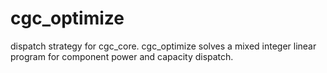 # cgc_optimize

dispatch strategy for cgc_core. cgc_optimize solves a mixed integer linear program for component power and capacity dispatch.
